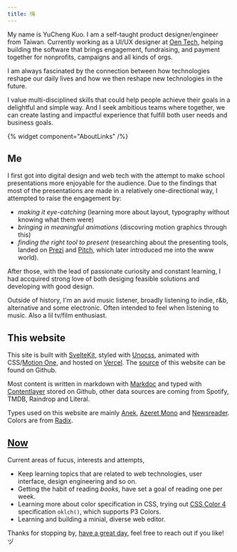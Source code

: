```yaml
---
title: 嗨
---
```


My name is YuCheng Kuo. I am a self-taught product designer/engineer from Taiwan. Currently working as a UI/UX designer at [Oen Tech](https://oen.tw), helping building the software that brings engagement, fundraising, and payment together for nonprofits, campaigns and all kinds of orgs.

I am always fascinated by the connection between how technologies reshape our daily lives and how we then reshape new technologies in the future.

I value multi-disciplined skills that could help people achieve their goals in a delightful and simple way. And I seek ambitious teams where together, we can create lasting and impactful experience that fulfill both user needs and business goals.

{% widget component="AboutLinks" /%}

## Me

I first got into digital design and web tech with the attempt to make school presentations more enjoyable for the audience. Due to the findings that most of the presentations are made in a relatively one-directional way, I attempted to raise the engagement by:

- _making it eye-catching_ (learning more about layout, typography without knowing what them were)
- _bringing in meaningful animations_ (discovring motion graphics through this)
- _finding the right tool to present_ (researching about the presenting tools, landed on [Prezi](https://prezi.com) and [Pitch](https://pitch.com), which later introduced me into the www world).

After those, with the lead of passionate curiosity and constant learning, I had accquired strong love of both desiging feasible solutions and developing with good design.

Outside of history, I'm an avid music listener, broadly listening to indie, r&b, alternative and some electronic. Often intended to feel when listening to music. Also a lil tv/film enthusiast.

## This website

This site is built with [SvelteKit](https://kit.svelte.dev), styled with [Unocss](https://uno.antfu.me/), animated with CSS/[Motion One](https://motion.dev), and hosted on [Vercel](https://vercel.com). The [source](https://github.com/yuchengkuo/yckuo) of this website can be found on Github.

Most content is written in markdown with [Markdoc](https://markdoc.io) and typed with [Contentlayer](https://contentlayer.dev) stored on Github, other data sources are coming from Spotify, TMDB, Raindrop and Literal.

Types used on this website are mainly [Anek](https://ektype.in), [Azeret Mono](https://azeret.displaay.net/) and [Newsreader](https://www.productiontype.com/family/newsreader). Colors are from [Radix](https://radix-ui.com/colors).

## [Now](https://nownownow.com/about)

Current areas of fucus, interests and attempts,

- Keep learning topics that are related to web technologies, user interface, design engineering and so on.
- Getting the habit of reading _books_, have set a goal of reading one per week.
- Learning more about color specification in CSS, trying out [CSS Color 4](https://www.w3.org/TR/css-color-4/) specification `oklch()`, which supports P3 Colors.
- Learning and building a minial, diverse web editor.

Thanks for stopping by, [have a great day](https://youtu.be/5PYzrhtDBrA), feel free to reach out if you like! ヅ
